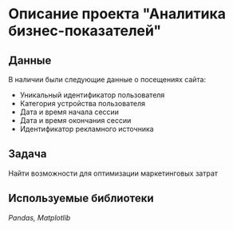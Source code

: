 # Описание проекта "Аналитика бизнес-показателей"

## Данные
В наличии были следующие данные о посещениях сайта:
- Уникальный идентификатор пользователя 
- Категория устройства пользователя
- Дата и время начала сессии
- Дата и время окончания сессии 
- Идентификатор рекламного источника

## Задача
Найти возможности для оптимизации маркетинговых затрат

## Используемые библиотеки
*Pandas, Matplotlib*
